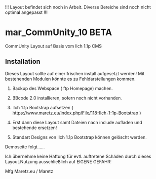 
!!! Layout befindet sich noch in Arbeit. Diverse Bereiche sind noch nicht optimal angepasst !!!



mar_CommUnity_10 BETA
===========================

CommUnity Layout auf Basis vom Ilch 1.1p CMS

Installation
------------

Dieses Layout sollte auf einer frischen install aufgesetzt werden! Mit bestehenden Modulen könnte es zu Fehldarstellungen kommen.

1. Backup des Webspace ( ftp Homepage) machen.
2.  BBcode 2.0 installieren, sofern noch nicht vorhanden.
3. Ilch 1.1p Bootstrap aufsetzen ( https://www.maretz.eu/index.php/File/118-Ilch-1-1p-Bootstrap )

4. Erst dann diese Layout samt Dateien nach include aufladen und bestehende ersetzen!

5. Standart Designs von Ilch 1.1p Bootstrap können gelöscht werden.

Demoseite folgt......

Ich übernehme keine Haftung für evtl. auftretene Schäden durch dieses Layout.Nutzung ausschließlich auf EIGENE GEFAHR!

Mfg Maretz.eu / Maretz
